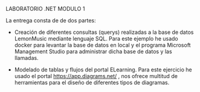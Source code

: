 LABORATORIO .NET MODULO 1

La entrega consta de de dos partes:
- Creación de diferentes consultas (querys) realizadas a la base de datos LemonMusic mediante lenguaje SQL. Para este ejemplo he usado docker para levantar la base de datos       en local y el programa Microsoft Management Studio para administrar dicha base de datos y las llamadas.

- Modelado de tablas y flujos del portal ELearning. Para este ejercicio he usado el portal https://app.diagrams.net/ , nos ofrece multitud de herramientas para el diseño de diferentes tipos de diagramas. 
